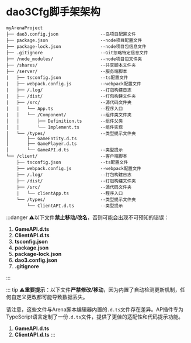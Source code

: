 # dao3Cfg脚手架架构
```plain
myArenaProject
├── dao3.config.json       			--岛项目配置文件
├── package.json				   	--node项目配置文件
├── package-lock.json			 	--node项目包信息文件
├── .gitignore			       		--Git忽略特定信息文件
├── /node_modules/				 	--node项目包文件夹
├── /shares/						--共享脚本文件夹
├── /server/						--服务端脚本
|   ├── tsconfig.json      			--ts配置文件
|   ├── webpack.config.js   		--webpack配置文件
|   ├── /.log/             			--打包构建日志
|   ├── /dist/             			--打包构建文件夹
|   ├── /src/              			--源代码文件夹
|   |   └── App.ts			   	    --程序入口
|   │   └── /Component/    			--组件类文件夹
│   │       ├── Definition.ts       --组件父类
│   │       └── Implement.ts		--组件实现
│   └── /types/					   	--类型提示文件夹
│       ├── GameEntity.d.ts
│       ├── GamePlayer.d.ts
│       └── GameAPI.d.ts            --类型提示
└── /client/						--客户端脚本
    ├── tsconfig.json      			--ts配置文件
    ├── webpack.config.js   		--webpack配置文件
    ├── /.log/             			--打包构建日志
    ├── /dist/             			--打包构建文件夹
    ├── /src/              			--源代码文件夹
    |   └── clientApp.ts   			--程序入口
    └── /types/            			--类型提示文件夹
        └── ClientAPI.d.ts          --类型提示
```



:::danger
⚠️以下文件**禁止移动/改名**，否则可能会出现不可预知的错误：

1. **GameAPI.d.ts**
2. **ClientAPI.d.ts**
3. **tsconfig.json**
4. **package.json**
5. **package-lock.json**
6. **dao3.config.json**
7. **.gitignore**

:::

::: tip
⚠️**重要提示**：以下文件**严禁修改/移动**，因为内置了自动检测更新机制，任何自定义更改都可能导致数据丢失。

请注意，这些文件与Arena脚本编辑器内置的`.d.ts`文件存在差异。AP插件专为TypeScript语言定制了一份`.d.ts`文件，提供了更佳的适配性和代码提示功能。

1. **GameAPI.d.ts**
2. **ClientAPI.d.ts**
:::